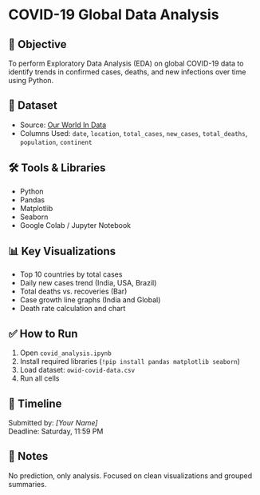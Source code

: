 # COVID-19 Global Data Analysis

## 🧪 Objective
To perform Exploratory Data Analysis (EDA) on global COVID-19 data to identify trends in confirmed cases, deaths, and new infections over time using Python.

## 📁 Dataset
- Source: [Our World In Data](https://ourworldindata.org/coronavirus)
- Columns Used: `date`, `location`, `total_cases`, `new_cases`, `total_deaths`, `population`, `continent`

## 🛠️ Tools & Libraries
- Python
- Pandas
- Matplotlib
- Seaborn
- Google Colab / Jupyter Notebook

## 📊 Key Visualizations
- Top 10 countries by total cases
- Daily new cases trend (India, USA, Brazil)
- Total deaths vs. recoveries (Bar)
- Case growth line graphs (India and Global)
- Death rate calculation and chart

## ✅ How to Run
1. Open `covid_analysis.ipynb`
2. Install required libraries (`!pip install pandas matplotlib seaborn`)
3. Load dataset: `owid-covid-data.csv`
4. Run all cells

## 📅 Timeline
Submitted by: *[Your Name]*  
Deadline: Saturday, 11:59 PM

## 📌 Notes
No prediction, only analysis. Focused on clean visualizations and grouped summaries.

